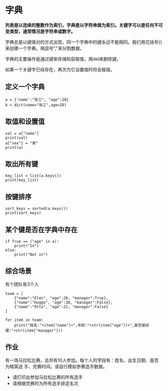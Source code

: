 # 字典

**列表是以连续的整数作为索引，字典是以字符串做为索引。关键字可以是任何不可变类型，通常情况是字符串或数字。**

字典总是以键值对的方式出现，同一个字典中的键永远不能相同。我们用花括号{}来创建一个字典。用逗号“,"来分割数据。

字典的主要操作是通过键来存储和获取值，用del来删除键。

如果一个关键字已经存在，再次为它设置值时将会报错。

## 定义一个字典
```
a = {'name':"张三", "age":28}
b = dict(name="张三",age=28)
```

## 取值和设置值
```
val = a["name"]
print(val)
a["sex"] = "男"
print(a)
```

## 取出所有键
```
key_list = list(a.keys())
print(key_list)
```
## 按键排序
```
sort_keys = sorted(a.keys())
print(sort_keys)
```

## 某个键是否在字典中存在
```
if True == ("age" in a):
	print("In")
else:
	print("Not in")
```

## 综合场景
有个团队有3个人
```
team = [
	{"name":"Elen", "age":28, "manager":True},
	{"name":"Huggo", "age":38, "manager":False},
	{"name":"Otto", "age":21, "manager":False}
]

for item in team:
	print("姓名:"+item["name"]+",年龄:"+str(item["age"])+",是否是经理:"+str(item["manager"]))
```

## 作业
有一场马拉松比赛，总共有10人参加。每个人的字段有：姓名、出生日期、是否为精英选 手、完赛时间。请自行模拟参赛选手数据。
- 请打印出参加马拉松比赛的所有选手
- 请根据完赛时为所有选手排定名次
